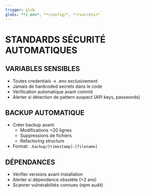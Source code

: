 ```yaml
---
trigger: glob
globs: **/.env*, **/config/*, **/secrets/*
---
```


# STANDARDS SÉCURITÉ AUTOMATIQUES

## VARIABLES SENSIBLES
- Toutes credentials → .env exclusivement
- Jamais de hardcoded secrets dans le code
- Vérification automatique avant commit
- Alerter si détection de pattern suspect (API keys, passwords)

## BACKUP AUTOMATIQUE
- Créer backup avant:
  - Modifications >20 lignes
  - Suppressions de fichiers
  - Refactoring structure
- Format: `.backup/[timestamp]-[filename]`

## DÉPENDANCES
- Vérifier versions avant installation
- Alerter si dépendance obsolète (>2 ans)
- Scanner vulnérabilités connues (npm audit)